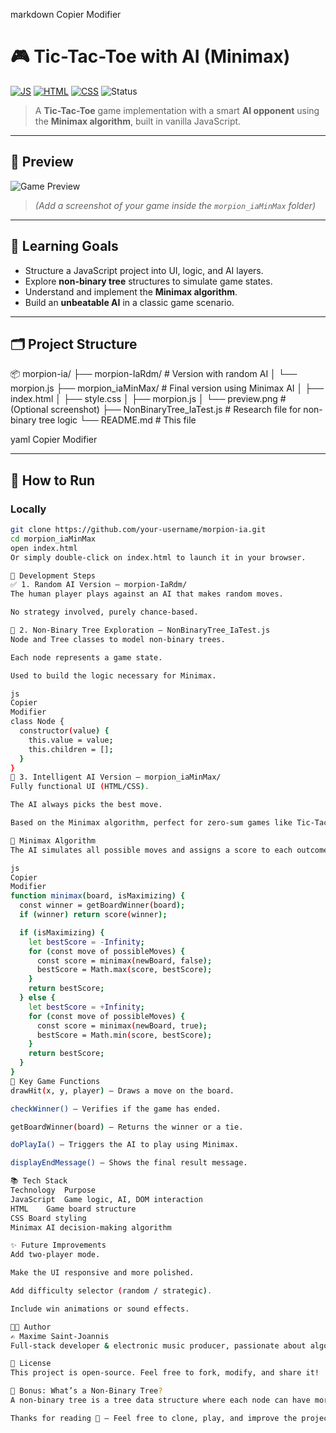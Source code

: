 
markdown
Copier
Modifier
# 🎮 Tic-Tac-Toe with AI (Minimax)

[![JS](https://img.shields.io/badge/Made%20with-JavaScript-yellow?logo=javascript)](https://developer.mozilla.org/en-US/docs/Web/JavaScript)
[![HTML](https://img.shields.io/badge/HTML5-%23E34F26.svg?style=flat&logo=html5&logoColor=white)](https://developer.mozilla.org/en-US/docs/Web/HTML)
[![CSS](https://img.shields.io/badge/CSS3-%231572B6.svg?style=flat&logo=css3&logoColor=white)](https://developer.mozilla.org/en-US/docs/Web/CSS)
![Status](https://img.shields.io/badge/status-In%20Progress-blue)

> A **Tic-Tac-Toe** game implementation with a smart **AI opponent** using the **Minimax algorithm**, built in vanilla JavaScript.

---

## 📸 Preview

![Game Preview](./morpion_iaMinMax/preview.png)
> *(Add a screenshot of your game inside the `morpion_iaMinMax` folder)*

---

## 🧠 Learning Goals

- Structure a JavaScript project into UI, logic, and AI layers.
- Explore **non-binary tree** structures to simulate game states.
- Understand and implement the **Minimax algorithm**.
- Build an **unbeatable AI** in a classic game scenario.

---

## 🗂️ Project Structure

📦 morpion-ia/
├── morpion-IaRdm/ # Version with random AI
│ └── morpion.js
├── morpion_iaMinMax/ # Final version using Minimax AI
│ ├── index.html
│ ├── style.css
│ ├── morpion.js
│ └── preview.png # (Optional screenshot)
├── NonBinaryTree_IaTest.js # Research file for non-binary tree logic
└── README.md # This file

yaml
Copier
Modifier

---

## 🚀 How to Run

### Locally

```bash
git clone https://github.com/your-username/morpion-ia.git
cd morpion_iaMinMax
open index.html
Or simply double-click on index.html to launch it in your browser.

📜 Development Steps
✅ 1. Random AI Version – morpion-IaRdm/
The human player plays against an AI that makes random moves.

No strategy involved, purely chance-based.

🧪 2. Non-Binary Tree Exploration – NonBinaryTree_IaTest.js
Node and Tree classes to model non-binary trees.

Each node represents a game state.

Used to build the logic necessary for Minimax.

js
Copier
Modifier
class Node {
  constructor(value) {
    this.value = value;
    this.children = [];
  }
}
🧠 3. Intelligent AI Version – morpion_iaMinMax/
Fully functional UI (HTML/CSS).

The AI always picks the best move.

Based on the Minimax algorithm, perfect for zero-sum games like Tic-Tac-Toe.

🧮 Minimax Algorithm
The AI simulates all possible moves and assigns a score to each outcome:

js
Copier
Modifier
function minimax(board, isMaximizing) {
  const winner = getBoardWinner(board);
  if (winner) return score(winner);

  if (isMaximizing) {
    let bestScore = -Infinity;
    for (const move of possibleMoves) {
      const score = minimax(newBoard, false);
      bestScore = Math.max(score, bestScore);
    }
    return bestScore;
  } else {
    let bestScore = +Infinity;
    for (const move of possibleMoves) {
      const score = minimax(newBoard, true);
      bestScore = Math.min(score, bestScore);
    }
    return bestScore;
  }
}
👀 Key Game Functions
drawHit(x, y, player) — Draws a move on the board.

checkWinner() — Verifies if the game has ended.

getBoardWinner(board) — Returns the winner or a tie.

doPlayIa() — Triggers the AI to play using Minimax.

displayEndMessage() — Shows the final result message.

📚 Tech Stack
Technology	Purpose
JavaScript	Game logic, AI, DOM interaction
HTML	Game board structure
CSS	Board styling
Minimax	AI decision-making algorithm

✨ Future Improvements
Add two-player mode.

Make the UI responsive and more polished.

Add difficulty selector (random / strategic).

Include win animations or sound effects.

👨‍💻 Author
✍️ Maxime Saint-Joannis
Full-stack developer & electronic music producer, passionate about algorithms, AI, and creative digital experiences.

📄 License
This project is open-source. Feel free to fork, modify, and share it!

🧠 Bonus: What’s a Non-Binary Tree?
A non-binary tree is a tree data structure where each node can have more than two children. It’s ideal for representing decision trees, like in Tic-Tac-Toe, where each node corresponds to a possible game state and leads to multiple future states.

Thanks for reading 🙏 — Feel free to clone, play, and improve the project!
